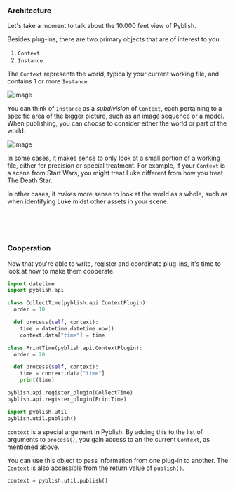 ### Architecture

Let's take a moment to talk about the 10.000 feet view of Pyblish.

Besides plug-ins, there are two primary objects that are of interest to you.

1. `Context`
2. `Instance`

The `Context` represents the world, typically your current working file, and contains 1 or more `Instance`.

![image](https://cloud.githubusercontent.com/assets/2152766/12515123/ac0ec266-c11e-11e5-803f-8e83fac3b20d.png)


You can think of `Instance` as a *subdivision* of `Context`, each pertaining to a specific area of the bigger picture, such as an image sequence or a model. When publishing, you can choose to consider either the world or part of the world.

![image](https://cloud.githubusercontent.com/assets/2152766/12515132/b6693872-c11e-11e5-911d-43387571751a.png)

In some cases, it makes sense to only look at a small portion of a working file, either for precision or special treatment. For example, if your `Context` is a scene from Start Wars, you might treat Luke different from how you treat The Death Star.

In other cases, it makes more sense to look at the world as a whole, such as when identifying Luke midst other assets in your scene.

<br>
<br>
<br>

### Cooperation

Now that you're able to write, register and coordinate plug-ins, it's time to look at how to make them cooperate.

```python
import datetime
import pyblish.api

class CollectTime(pyblish.api.ContextPlugin):
  order = 10

  def process(self, context):
    time = datetime.datetime.now()
    context.data["time"] = time

class PrintTime(pyblish.api.ContextPlugin):
  order = 20

  def process(self, context):
    time = context.data["time"]
    print(time)

pyblish.api.register_plugin(CollectTime)
pyblish.api.register_plugin(PrintTime)

import pyblish.util
pyblish.util.publish()
```

`context` is a special argument in Pyblish. By adding this to the list of arguments to `process()`, you gain access to an the current `Context`, as mentioned above.

You can use this object to pass information from one plug-in to another. The `Context` is also accessible from the return value of `publish()`.

```python
context = pyblish.util.publish()
```